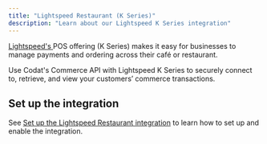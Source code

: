 ```yaml
---
title: "Lightspeed Restaurant (K Series)"
description: "Learn about our Lightspeed K Series integration"
---
```


<p>
  <a
    className="external"
    href="https://www.lightspeedhq.co.uk/blog/lightspeed-restaurant-k-series/"
    target="_blank"
  >
    Lightspeed's
  </a> 
  POS offering (K Series) makes it easy for businesses to manage payments and ordering across their café or restaurant.
</p>

Use Codat's Commerce API with Lightspeed K Series to securely connect to, retrieve, and view your customers’ commerce transactions.

## Set up the integration

See [Set up the Lightspeed Restaurant integration](/integrations/commerce/lightspeed-k/commerce-lightspeed-k-setup) to learn how to set up and enable the integration.
